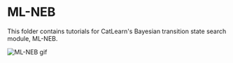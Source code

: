 # ML-NEB

This folder contains tutorials for CatLearn's Bayesian transition state search module, ML-NEB.

![ML-NEB gif](https://github.com/SUNCAT-Center/CatLearn/blob/master/docs/source/pred_NEB_acq_2.gif)

